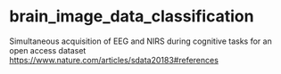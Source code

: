 # brain_image_data_classification
Simultaneous acquisition of EEG and NIRS during cognitive tasks for an open access dataset
https://www.nature.com/articles/sdata20183#references
